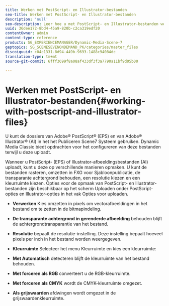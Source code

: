 ```yaml
---
title: Werken met PostScript- en Illustrator-bestanden
seo-title: Werken met PostScript- en Illustrator-bestanden
description: 'null'
seo-description: Leer hoe u met PostScript- en Illustrator-bestanden werkt.
uuid: 36dee172-8bd4-45a9-820b-c2ca319edf20
contentOwner: admin
content-type: reference
products: SG_EXPERIENCEMANAGER/Dynamic-Media-Scene-7
geptopics: SG_SCENESEVENONDEMAND_PK/categories/master_files
discoiquuid: c04c1331-8d94-449b-9693-1488c94084dc
translation-type: tm+mt
source-git-commit: 6fff3699f8a08af433df3f3a7790a11bf9d05b00

---
```



# Werken met PostScript- en Illustrator-bestanden{#working-with-postscript-and-illustrator-files}

U kunt de dossiers van Adobe® PostScript® (EPS) en van Adobe® Illustrator® (AI) in het het Publiceren Scene7 Systeem gebruiken. Dynamic Media Classic biedt opdrachten voor het configureren van deze bestanden terwijl u deze uploadt.

Wanneer u PostScript- (EPS) of Illustrator-afbeeldingsbestanden (AI) uploadt, kunt u deze op verschillende manieren opmaken. U kunt de bestanden rasteren, omzetten in FXG voor Sjabloonpublicatie, de transparante achtergrond behouden, een resolutie kiezen en een kleurruimte kiezen. Opties voor de opmaak van PostScript- en Illustrator-bestanden zijn beschikbaar op het scherm Uploaden onder PostScript-opties en Illustrator-opties in het vak Opties voor uploaden.

* **Verwerken** Kies omzetten in pixels om vectorafbeeldingen in het bestand om te zetten in de bitmapindeling.

* **De transparante achtergrond in gerenderde afbeelding** behouden blijft de achtergrondtransparantie van het bestand.

* **Resolutie** bepaalt de resolutie-instelling. Deze instelling bepaalt hoeveel pixels per inch in het bestand worden weergegeven.

* **Kleurruimte** Selecteer het menu Kleurruimte en kies een kleurruimte:

* **Met Automatisch** detecteren blijft de kleurruimte van het bestand behouden.

* **Met forceren als RGB** converteert u de RGB-kleurruimte.

* **Met forceren als CMYK** wordt de CMYK-kleurruimte omgezet.

* **Als grijswaarden** afdwingen wordt omgezet in de grijswaardenkleurruimte.
